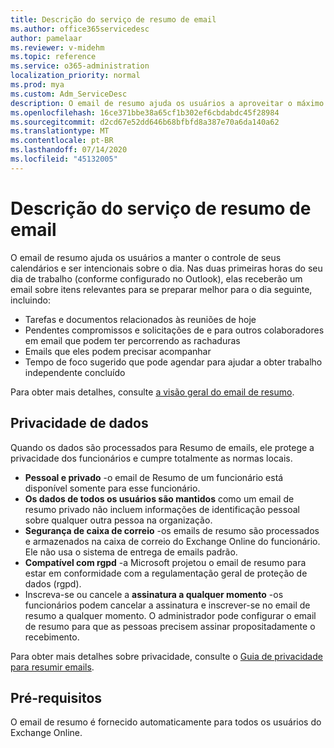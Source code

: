 ```yaml
---
title: Descrição do serviço de resumo de email
ms.author: office365servicedesc
author: pamelaar
ms.reviewer: v-midehm
ms.topic: reference
ms.service: o365-administration
localization_priority: normal
ms.prod: mya
ms.custom: Adm_ServiceDesc
description: O email de resumo ajuda os usuários a aproveitar o máximo de cada dia. Ele identifica oportunidades entre vários elementos e fornece lembretes oportunas.
ms.openlocfilehash: 16ce371bbe38a65cf1b302ef6cbdabdc45f28984
ms.sourcegitcommit: d2cd67e52dd646b68bfbfd8a387e70a6da140a62
ms.translationtype: MT
ms.contentlocale: pt-BR
ms.lasthandoff: 07/14/2020
ms.locfileid: "45132005"
---
```

# <a name="briefing-email-service-description"></a>Descrição do serviço de resumo de email

O email de resumo ajuda os usuários a manter o controle de seus calendários e ser intencionais sobre o dia. Nas duas primeiras horas do seu dia de trabalho (conforme configurado no Outlook), elas receberão um email sobre itens relevantes para se preparar melhor para o dia seguinte, incluindo:

* Tarefas e documentos relacionados às reuniões de hoje
* Pendentes compromissos e solicitações de e para outros colaboradores em email que podem ter percorrendo as rachaduras
* Emails que eles podem precisar acompanhar
* Tempo de foco sugerido que pode agendar para ajudar a obter trabalho independente concluído

Para obter mais detalhes, consulte [a visão geral do email de resumo](https://docs.microsoft.com/Briefing/be-overview).

## <a name="data-privacy"></a>Privacidade de dados

Quando os dados são processados para Resumo de emails, ele protege a privacidade dos funcionários e cumpre totalmente as normas locais.

* **Pessoal e privado** -o email de Resumo de um funcionário está disponível somente para esse funcionário.
* **Os dados de todos os usuários são mantidos** como um email de resumo privado não incluem informações de identificação pessoal sobre qualquer outra pessoa na organização.
* **Segurança de caixa de correio** -os emails de resumo são processados e armazenados na caixa de correio do Exchange Online do funcionário. Ele não usa o sistema de entrega de emails padrão.
* **Compatível com rgpd** -a Microsoft projetou o email de resumo para estar em conformidade com a regulamentação geral de proteção de dados (rgpd).
* Inscreva-se ou cancele a **assinatura a qualquer momento** -os funcionários podem cancelar a assinatura e inscrever-se no email de resumo a qualquer momento. O administrador pode configurar o email de resumo para que as pessoas precisem assinar propositadamente o recebimento.

Para obter mais detalhes sobre privacidade, consulte o [Guia de privacidade para resumir emails](https://docs.microsoft.com/Briefing/be-privacy).

## <a name="prerequisites"></a>Pré-requisitos

O email de resumo é fornecido automaticamente para todos os usuários do Exchange Online.